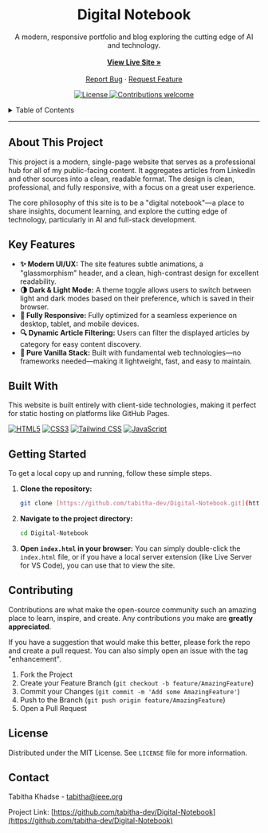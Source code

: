<div align="center">
  <h1 align="center">Digital Notebook</h1>
  <p align="center">
    A modern, responsive portfolio and blog exploring the cutting edge of AI and technology.
    <br />
    <br />
    <a href="https://tabitha-dev.github.io/Digital-Notebook/"><strong>View Live Site »</strong></a>
    <br />
    <br />
    <a href="https://github.com/tabitha-dev/Digital-Notebook/issues">Report Bug</a>
    ·
    <a href="https://github.com/tabitha-dev/Digital-Notebook/issues">Request Feature</a>
  </p>
</div>

<p align="center">
  <a href="https://github.com/tabitha-dev/Digital-Notebook/blob/main/LICENSE">
    <img src="https://img.shields.io/badge/license-MIT-blue.svg" alt="License">
  </a>
  <a href="https://github.com/tabitha-dev/Digital-Notebook/issues">
    <img src="https://img.shields.io/badge/contributions-welcome-brightgreen.svg?style=flat" alt="Contributions welcome">
  </a>
</p>

<!-- TABLE OF CONTENTS -->
<details>
  <summary>Table of Contents</summary>
  <ol>
    <li><a href="#about-this-project">About This Project</a></li>
    <li><a href="#key-features">Key Features</a></li>
    <li><a href="#built-with">Built With</a></li>
    <li><a href="#getting-started">Getting Started</a></li>
    <li><a href="#contributing">Contributing</a></li>
    <li><a href="#license">License</a></li>
    <li><a href="#contact">Contact</a></li>
  </ol>
</details>

---




## About This Project

This project is a modern, single-page website that serves as a professional hub for all of my public-facing content. It aggregates articles from LinkedIn and other sources into a clean, readable format. The design is clean, professional, and fully responsive, with a focus on a great user experience.

The core philosophy of this site is to be a "digital notebook"—a place to share insights, document learning, and explore the cutting edge of technology, particularly in AI and full-stack development.

## Key Features

* **✨ Modern UI/UX:** The site features subtle animations, a "glassmorphism" header, and a clean, high-contrast design for excellent readability.
* **🌗 Dark & Light Mode:** A theme toggle allows users to switch between light and dark modes based on their preference, which is saved in their browser.
* **📱 Fully Responsive:** Fully optimized for a seamless experience on desktop, tablet, and mobile devices.
* **🔍 Dynamic Article Filtering:** Users can filter the displayed articles by category for easy content discovery.
* **🚀 Pure Vanilla Stack:** Built with fundamental web technologies—no frameworks needed—making it lightweight, fast, and easy to maintain.

## Built With

This website is built entirely with client-side technologies, making it perfect for static hosting on platforms like GitHub Pages.

<p align="left">
  <a href="https://developer.mozilla.org/en-US/docs/Web/HTML"><img src="https://img.shields.io/badge/HTML5-E34F26?style=for-the-badge&logo=html5&logoColor=white" alt="HTML5"></a>
  <a href="https://developer.mozilla.org/en-US/docs/Web/CSS"><img src="https://img.shields.io/badge/CSS3-1572B6?style=for-the-badge&logo=css3&logoColor=white" alt="CSS3"></a>
  <a href="https://tailwindcss.com/"><img src="https://img.shields.io/badge/Tailwind_CSS-38B2AC?style=for-the-badge&logo=tailwind-css&logoColor=white" alt="Tailwind CSS"></a>
  <a href="https://developer.mozilla.org/en-US/docs/Web/JavaScript"><img src="https://img.shields.io/badge/JavaScript-F7DF1E?style=for-the-badge&logo=javascript&logoColor=black" alt="JavaScript"></a>
</p>

## Getting Started

To get a local copy up and running, follow these simple steps.

1.  **Clone the repository:**
    ```bash
    git clone [https://github.com/tabitha-dev/Digital-Notebook.git](https://github.com/tabitha-dev/Digital-Notebook.git)
    ```

2.  **Navigate to the project directory:**
    ```bash
    cd Digital-Notebook
    ```

3.  **Open `index.html` in your browser:**
    You can simply double-click the `index.html` file, or if you have a local server extension (like Live Server for VS Code), you can use that to view the site.

## Contributing

Contributions are what make the open-source community such an amazing place to learn, inspire, and create. Any contributions you make are **greatly appreciated**.

If you have a suggestion that would make this better, please fork the repo and create a pull request. You can also simply open an issue with the tag "enhancement".

1.  Fork the Project
2.  Create your Feature Branch (`git checkout -b feature/AmazingFeature`)
3.  Commit your Changes (`git commit -m 'Add some AmazingFeature'`)
4.  Push to the Branch (`git push origin feature/AmazingFeature`)
5.  Open a Pull Request

## License

Distributed under the MIT License. See `LICENSE` file for more information.

## Contact

Tabitha Khadse - [tabitha@ieee.org](mailto:tabitha@ieee.org)

Project Link: [https://github.com/tabitha-dev/Digital-Notebook](https://github.com/tabitha-dev/Digital-Notebook)
